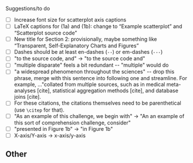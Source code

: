 Suggestions/to do

- [ ] Increase font size for scatterplot axis captions
- [ ] LaTeX captions for (1a) and (1b): change to “Example scatterplot” and “Scatterplot source code”
- [ ] New title for Section 2: provisionally, maybe something like “Transparent, Self-Explanatory Charts and Figures”
- [ ] Dashes should be at least en-dashes (`--`) or em-dashes (`---`)
- [ ] "to the source code, and" -> "to the source code and"
- [ ] "multiple disparate" feels a bit redundant -- "multiple" would do
- [ ] "a widespread phenomenon throughout the sciences" -- drop this phrase, merge with this sentence into following one and streamline. For example, ..."collated from multiple sources, such as in medical meta-analyses [cite], statistical aggregation methods [cite], and database joins [cite].
- [ ] For these citations, the citations themselves need to be parenthetical (use `\citep` for that).
- [ ] "As an example of this challenge, we begin with" -> "An an example of this sort of comprehension challenge, consider"
- [ ] "presented in Figure 1b" -> "in Figure 1b"
- [ ] X-axis/Y-axis -> x-axis/y-axis

## Other
